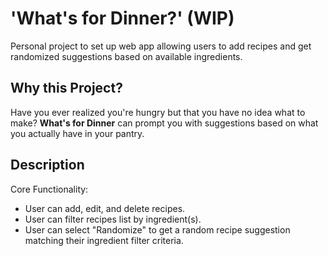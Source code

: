 # 'What's for Dinner?' (WIP)

Personal project to set up web app allowing users to add recipes and get randomized suggestions based on available ingredients.

## Why this Project?

Have you ever realized you're hungry but that you have no idea what to make? **What's for Dinner** can prompt you with suggestions based on what you actually have in your pantry.

## Description

Core Functionality:
* User can add, edit, and delete recipes.
* User can filter recipes list by ingredient(s).
* User can select "Randomize" to get a random recipe suggestion matching their ingredient filter criteria.
